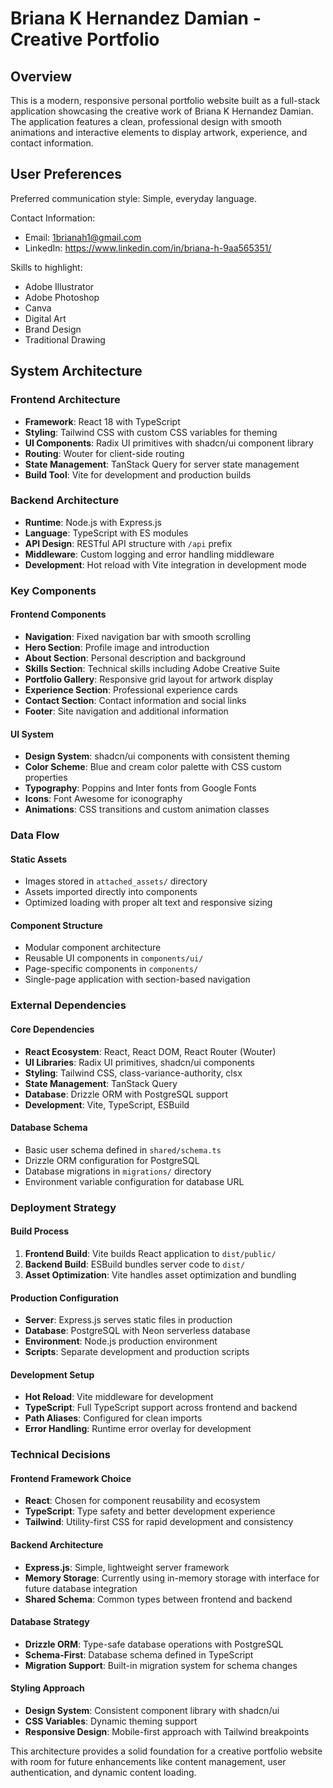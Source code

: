 # Briana K Hernandez Damian - Creative Portfolio

## Overview

This is a modern, responsive personal portfolio website built as a full-stack application showcasing the creative work of Briana K Hernandez Damian. The application features a clean, professional design with smooth animations and interactive elements to display artwork, experience, and contact information.

## User Preferences

Preferred communication style: Simple, everyday language.

Contact Information:
- Email: 1brianah1@gmail.com
- LinkedIn: https://www.linkedin.com/in/briana-h-9aa565351/

Skills to highlight:
- Adobe Illustrator
- Adobe Photoshop
- Canva
- Digital Art
- Brand Design
- Traditional Drawing

## System Architecture

### Frontend Architecture
- **Framework**: React 18 with TypeScript
- **Styling**: Tailwind CSS with custom CSS variables for theming
- **UI Components**: Radix UI primitives with shadcn/ui component library
- **Routing**: Wouter for client-side routing
- **State Management**: TanStack Query for server state management
- **Build Tool**: Vite for development and production builds

### Backend Architecture
- **Runtime**: Node.js with Express.js
- **Language**: TypeScript with ES modules
- **API Design**: RESTful API structure with `/api` prefix
- **Middleware**: Custom logging and error handling middleware
- **Development**: Hot reload with Vite integration in development mode

### Key Components

#### Frontend Components
- **Navigation**: Fixed navigation bar with smooth scrolling
- **Hero Section**: Profile image and introduction
- **About Section**: Personal description and background
- **Skills Section**: Technical skills including Adobe Creative Suite
- **Portfolio Gallery**: Responsive grid layout for artwork display
- **Experience Section**: Professional experience cards
- **Contact Section**: Contact information and social links
- **Footer**: Site navigation and additional information

#### UI System
- **Design System**: shadcn/ui components with consistent theming
- **Color Scheme**: Blue and cream color palette with CSS custom properties
- **Typography**: Poppins and Inter fonts from Google Fonts
- **Icons**: Font Awesome for iconography
- **Animations**: CSS transitions and custom animation classes

### Data Flow

#### Static Assets
- Images stored in `attached_assets/` directory
- Assets imported directly into components
- Optimized loading with proper alt text and responsive sizing

#### Component Structure
- Modular component architecture
- Reusable UI components in `components/ui/`
- Page-specific components in `components/`
- Single-page application with section-based navigation

### External Dependencies

#### Core Dependencies
- **React Ecosystem**: React, React DOM, React Router (Wouter)
- **UI Libraries**: Radix UI primitives, shadcn/ui components
- **Styling**: Tailwind CSS, class-variance-authority, clsx
- **State Management**: TanStack Query
- **Database**: Drizzle ORM with PostgreSQL support
- **Development**: Vite, TypeScript, ESBuild

#### Database Schema
- Basic user schema defined in `shared/schema.ts`
- Drizzle ORM configuration for PostgreSQL
- Database migrations in `migrations/` directory
- Environment variable configuration for database URL

### Deployment Strategy

#### Build Process
1. **Frontend Build**: Vite builds React application to `dist/public/`
2. **Backend Build**: ESBuild bundles server code to `dist/`
3. **Asset Optimization**: Vite handles asset optimization and bundling

#### Production Configuration
- **Server**: Express.js serves static files in production
- **Database**: PostgreSQL with Neon serverless database
- **Environment**: Node.js production environment
- **Scripts**: Separate development and production scripts

#### Development Setup
- **Hot Reload**: Vite middleware for development
- **TypeScript**: Full TypeScript support across frontend and backend
- **Path Aliases**: Configured for clean imports
- **Error Handling**: Runtime error overlay for development

### Technical Decisions

#### Frontend Framework Choice
- **React**: Chosen for component reusability and ecosystem
- **TypeScript**: Type safety and better development experience
- **Tailwind**: Utility-first CSS for rapid development and consistency

#### Backend Architecture
- **Express.js**: Simple, lightweight server framework
- **Memory Storage**: Currently using in-memory storage with interface for future database integration
- **Shared Schema**: Common types between frontend and backend

#### Database Strategy
- **Drizzle ORM**: Type-safe database operations with PostgreSQL
- **Schema-First**: Database schema defined in TypeScript
- **Migration Support**: Built-in migration system for schema changes

#### Styling Approach
- **Design System**: Consistent component library with shadcn/ui
- **CSS Variables**: Dynamic theming support
- **Responsive Design**: Mobile-first approach with Tailwind breakpoints

This architecture provides a solid foundation for a creative portfolio website with room for future enhancements like content management, user authentication, and dynamic content loading.